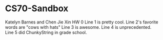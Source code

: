 # CS70-Sandbox
Katelyn Barnes and Chen Jie Xin HW 0
Line 1 is pretty cool.
Line 2's favorite words are "cows with hats"
Line 3 is awesome.
Line 4 is unprecedented.
Line 5 did ChunkyString in grade school. 

